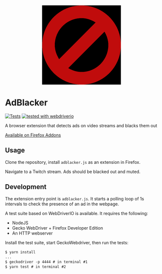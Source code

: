 <p align="center">
  <img src="https://github.com/chazapp/ad-blacker/blob/master/icons/260.png?raw=true" alt="AdBlacker Logo"/>
</p>  

# AdBlacker  

[![Tests](https://github.com/chazapp/adblacker/actions/workflows/tests.yml/badge.svg)](https://github.com/chazapp/adblacker/actions/)
[![tested with webdriverio](https://img.shields.io/badge/tested%20with-webdriver.io-%23ea5906)](https://webdriver.io/)

A browser extension that detects ads on video streams and blacks them out  

[Available on Firefox Addons](https://addons.mozilla.org/fr/firefox/addon/adblacker/)
## Usage

Clone the repository, install `adblacker.js` as an extension in Firefox.  

Navigate to a Twitch stream. Ads should be blacked out and muted. 

## Development
  
The extension entry point is `adblacker.js`. It starts a polling loop of 1s intervals
to check the presence of an ad in the webpage.  

A test suite based on WebDriverIO is available. It requires the following:  

- NodeJS
- Gecko WebDriver + Firefox Developer Edition
- An HTTP webserver

Install the test suite, start GeckoWebdriver, then run the tests:

```
$ yarn install
...
$ geckodriver -p 4444 # in terminal #1
$ yarn test # in terminal #2
```